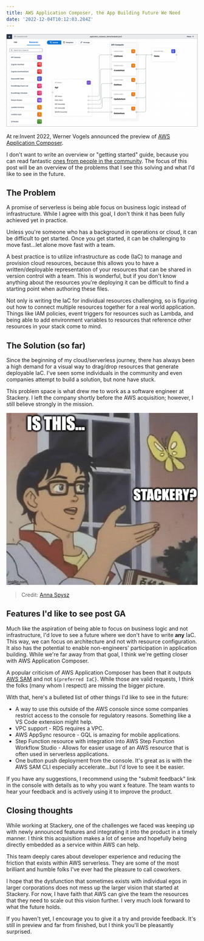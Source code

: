 ```yaml
---
title: AWS Application Composer, the App Building Future We Need
date: '2022-12-04T10:12:03.284Z'
---
```


![AWS Application Composer](./app-composer.png)

At re:Invent 2022, Werner Vogels announced the preview of <a href="https://aws.amazon.com/application-composer/" target="_blank" rel="noopener noreferrer">AWS Application Composer</a>.

I don't want to write an overview or "getting started" guide, because you can read fantastic <a href="https://dev.to/aws-builders/overview-of-aws-application-composer-3j34" target="\_blank" rel="noopener noreferrer">ones from people in the community</a>. The focus of this post will be an overview of the problems that I see this solving and what I'd like to see in the future.

## The Problem

A promise of serverless is being able focus on business logic instead of infrastructure. While I agree with this goal, I don't think it has been fully achieved yet in practice.

Unless you're someone who has a background in operations or cloud, it can be difficult to get started. Once you get started, it can be challenging to move fast...let alone move fast with a team.

A best practice is to utilize infrastructure as code (IaC) to manage and provision cloud resources, because this allows you to have a written/deployable representation of your resources that can be shared in version control with a team. This is wonderful, but if you don't know anything about the resources you're deploying it can be difficult to find a starting point when authoring these files.

Not only is writing the IaC for individual resources challenging, so is figuring out how to connect multiple resources together for a real world application. Things like IAM policies, event triggers for resources such as Lambda, and being able to add environment variables to resources that reference other resources in your stack come to mind.

## The Solution (so far)

Since the beginning of my cloud/serverless journey, there has always been a high demand for a visual way to drag/drop resources that generate deployable IaC. I've seen some individuals in the community and even companies attempt to build a solution, but none have stuck.

This problem space is what drew me to work as a software engineer at Stackery. I left the company shortly before the AWS acquisition; however, I still believe strongly in the mission.

![Butterfly](./butterfly.jpg)

> Credit: <a href="https://twitter.com/annaspies" target="_blank" rel="noopener noreferrer">Anna Spysz</a>

## Features I'd like to see post GA

Much like the aspiration of being able to focus on business logic and not infrastructure, I'd love to see a future where we don't have to write **any** IaC. This way, we can focus on architecture and not with resource configuration. It also has the potential to enable non-engineers' participation in application building. While we're far away from that goal, I think we're getting closer with AWS Application Composer.

A popular criticism of AWS Application Composer has been that it outputs <a href="https://aws.amazon.com/serverless/sam/" target="_blank" rel="noopener noreferrer">AWS SAM</a> and not `${preferred IaC}`. While those are valid requests, I think the folks (many whom I respect) are missing the bigger picture.

With that, here's a bulleted list of other things I'd like to see in the future:

- A way to use this outside of the AWS console since some companies restrict access to the console for regulatory reasons. Something like a VS Code extension might help.
- VPC support - RDS requires a VPC.
- AWS AppSync resource - GQL is amazing for mobile applications.
- Step Function resource with integration into AWS Step Function Workflow Studio - Allows for easier usage of an AWS resource that is often used in serverless applications.
- One button push deployment from the console. It's great as is with the AWS SAM CLI especially accelerate...but I'd love to see it be easier.

If you have any suggestions, I recommend using the "submit feedback" link in the console with details as to why you want x feature. The team wants to hear your feedback and is actively using it to improve the product.

## Closing thoughts

While working at Stackery, one of the challenges we faced was keeping up with newly announced features and integrating it into the product in a timely manner. I think this acquisition makes a lot of sense and hopefully being directly embedded as a service within AWS can help.

This team deeply cares about developer experience and reducing the friction that exists within AWS serverless. They are some of the most brilliant and humble folks I've ever had the pleasure to call coworkers.

I hope that the dysfunction that sometimes exists with individual egos in larger corporations does not mess up the larger vision that started at Stackery. For now, I have faith that AWS can give the team the resources that they need to scale out this vision further. I very much look forward to what the future holds.

If you haven't yet, I encourage you to give it a try and provide feedback. It's still in preview and far from finished, but I think you'll be pleasantly surprised.
